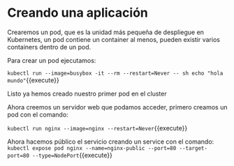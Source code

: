 # Creando una aplicación #
Crearemos un pod, que es la unidad más pequeña de despliegue en Kubernetes, un pod contiene un container al menos, pueden existir varios containers dentro de un pod.  

Para crear un pod ejecutamos:  
  
`kubectl run --image=busybox -it --rm --restart=Never -- sh echo "hola mundo"`{{execute}}
  
Listo ya hemos creado nuestro primer pod en el cluster

Ahora creemos un servidor web que podamos acceder, primero creamos un pod con el comando:
  
`kubectl run nginx --image=nginx --restart=Never`{{execute}}  
  
Ahora hacemos público el servicio creando un service con el comando:
`kubectl expose pod nginx --name=nginx-public --port=80 --target-port=80 --type=NodePort`{{execute}}


